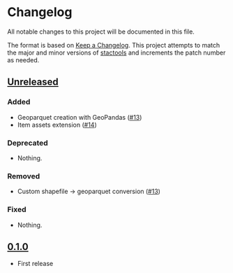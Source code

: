 # Changelog

All notable changes to this project will be documented in this file.

The format is based on [Keep a Changelog](https://keepachangelog.com/en/1.0.0/).
This project attempts to match the major and minor versions of
[stactools](https://github.com/stac-utils/stactools) and increments the patch
number as needed.

## [Unreleased]

### Added

- Geoparquet creation with GeoPandas ([#13](https://github.com/stactools-packages/fws-nwi/pull/13))
- Item assets extension ([#14](https://github.com/stactools-packages/fws-nwi/pull/14))

### Deprecated

- Nothing.

### Removed

- Custom shapefile -> geoparquet conversion ([#13](https://github.com/stactools-packages/fws-nwi/pull/13))

### Fixed

- Nothing.

## [0.1.0]

- First release

[Unreleased]: <https://github.com/stactools-packages/fws-nwi/tree/main/>
[0.1.0]: <https://github.com/stactools-packages/fws-nwi/tree/v0.1.0/>
